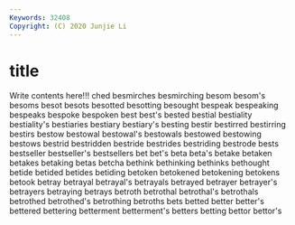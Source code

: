 ```yaml
---
Keywords: 32408
Copyright: (C) 2020 Junjie Li
---
```


# title

Write contents here!!!
ched 
besmirches 
besmirching 
besom 
besom's 
besoms
besot 
besots 
besotted 
besotting 
besought 
bespeak 
bespeaking 
bespeaks 
bespoke 
bespoken
best 
best's 
bested 
bestial 
bestiality 
bestiality's 
bestiaries 
bestiary 
bestiary's 
besting
bestir 
bestirred 
bestirring 
bestirs 
bestow 
bestowal 
bestowal's 
bestowals 
bestowed 
bestowing
bestows 
bestrid 
bestridden 
bestride 
bestrides 
bestriding 
bestrode 
bests 
bestseller 
bestseller's
bestsellers 
bet 
bet's 
beta 
beta's 
betake 
betaken 
betakes 
betaking 
betas
betcha 
bethink 
bethinking 
bethinks 
bethought 
betide 
betided 
betides 
betiding 
betoken
betokened 
betokening 
betokens 
betook 
betray 
betrayal 
betrayal's 
betrayals 
betrayed 
betrayer
betrayer's 
betrayers 
betraying 
betrays 
betroth 
betrothal 
betrothal's 
betrothals 
betrothed 
betrothed's
betrothing 
betroths 
bets 
betted 
better 
better's 
bettered 
bettering 
betterment 
betterment's
betters 
betting 
bettor 
bettor's 
